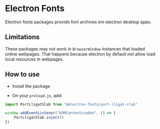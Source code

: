 # Electron Fonts

Electron fonts packages provide font archives em electron desktop apps.

## Limitations

These packages may not work in `BrowserWindow` instances that loaded online webpages. That happens because electron by default not allow load local resources in webpages.

## How to use

* Install the package

* On your `preload.js`, add:

```ts
import PortLligatSlab from "@electron-fonts/port-lligat-slab"

window.addEventListener("DOMContentLoaded", () => {
    PortLligatSlab.inject()
})
```
